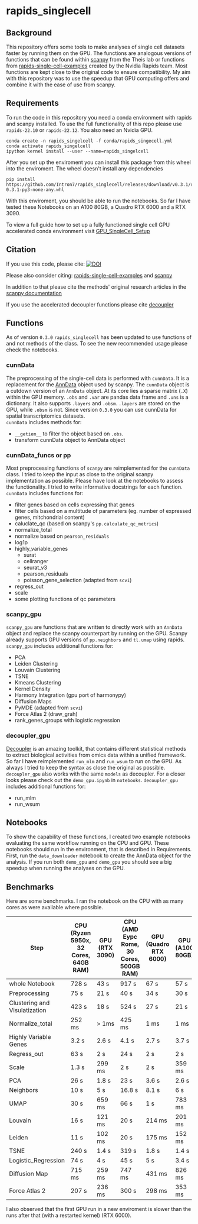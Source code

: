 # rapids_singlecell

## Background
This repository offers some tools to make analyses of single cell datasets faster by running them on the GPU. 
The functions are analogous versions of functions that can be found within [scanpy](https://github.com/scverse/scanpy) from the Theis lab or functions from [rapids-single-cell-examples](https://github.com/clara-parabricks/rapids-single-cell-examples) created by the Nvidia Rapids team. Most functions are kept close to the original code to ensure compatibility. My aim with this repository was to use the speedup that GPU computing offers and combine it with the ease of use from scanpy.

## Requirements

To run the code in this repository you need a conda environment with rapids and scanpy installed. To use the full functionality of this repo please use `rapids-22.10` or `rapids-22.12`. You also need an Nvidia GPU.

```
conda create -n rapids_singelcell -f conda/rapids_singecell.yml
conda activate rapids_singelcell
ipython kernel install --user --name=rapids_singelcell
```
After you set up the enviroment you can install this package from this wheel into the enviroment. The wheel doesn't install any dependencies
```
pip install https://github.com/Intron7/rapids_singlecell/releases/download/v0.3.1/rapids_singlecell-0.3.1-py3-none-any.whl
```

With this enviroment, you should be able to run the notebooks. So far I have tested these Notebooks on an A100 80GB, a Quadro RTX 6000 and a RTX 3090.

To view a full guide how to set up a fully functioned single cell GPU accelerated conda environment visit [GPU_SingleCell_Setup](https://github.com/Intron7/GPU_SingleCell_Setup)

## Citation

If you use this code, please cite: [![DOI](https://zenodo.org/badge/364573913.svg)](https://zenodo.org/badge/latestdoi/364573913)

Please also consider citing: [rapids-single-cell-examples](https://zenodo.org/badge/latestdoi/265649968) and  [scanpy](https://doi.org/10.1186/s13059-017-1382-0)

In addition to that please cite the methods' original research articles in the [scanpy documentation](https://scanpy.readthedocs.io/en/latest/references.html)

If you use the accelerated decoupler functions please cite [decoupler](https://doi.org/10.1093/bioadv/vbac016)

## Functions

As of version `0.3.0` `rapids_singlecell` has been updated to use functions of and not methods of the class. To see the new recommended usage please check the notebooks.

### cunnData
The preprocessing of the single-cell data is performed with `cunnData`. It is a replacement for the [AnnData](https://github.com/scverse/anndata) object used by scanpy. The `cunnData` object is a cutdown version of an `AnnData` object. At its core lies a sparse matrix (`.X`) within the GPU memory. `.obs` and `.var` are pandas data frame and `.uns` is a dictionary. It also supports `.layers` and `.obsm`. `.layers` are stored on the GPU, while `.obsm` is not.
Since version `0.3.0` you can use cunnData for spatial transcriptomics datasets.\
`cunnData` includes methods for:
* `__getiem__` to filter the object based on `.obs`. 
* transform cunnData object to AnnData object

### cunnData_funcs or pp
Most preprocessing functions of `scanpy` are reimplemented for the `cunnData` class. I tried to keep the input as close to the original scanpy implementation as possible.
Please have look at the notebooks to assess the functionality. I tried to write informative docstrings for each function.\
`cunnData` includes functions for:
* filter genes based on cells expressing that genes
* filter cells based on a multitude of parameters (eg. number of expressed genes, mitchondrial content)
* caluclate_qc (based on scanpy's `pp.calculate_qc_metrics`)
* normalize_total
* normalize based on `pearson_residuals`
* log1p
* highly_variable_genes
  * surat
  * cellranger
  * seurat_v3
  * pearson_residuals
  * poisson_gene_selection (adapted from `scvi`)
* regress_out
* scale
* some plotting functions of qc parameters


### scanpy_gpu
`scanpy_gpu` are functions that are written to directly work with an `AnnData` object and replace the scanpy counterpart by running on the GPU. Scanpy already supports GPU versions of `pp.neighbors` and `tl.umap` using rapids.\
`scanpy_gpu` includes additional functions for:
* PCA
* Leiden Clustering
* Louvain Clustering
* TSNE
* Kmeans Clustering 
* Kernel Density
* Harmony Integration (gpu port of harmonypy)
* Diffusion Maps
* PyMDE (adapted from `scvi`)
* Force Atlas 2 (draw_grah) 
* rank_genes_groups with logistic regression

### decoupler_gpu
[Decoupler](https://github.com/saezlab/decoupler-py/) is an amazing toolkit, that contains different statistical methods to extract biological activities from omics data within a unified framework. So far I have reimplemented `run_mlm` and `run_wsum` to run on the GPU. As always I tried to keep the syntax as close the original as possible. `decoupler_gpu` also works with the same `models` as decoupler. For a closer looks please check out the `demo_gpu.ipynb` in `notebooks`.
`decoupler_gpu` includes additional functions for:
* run_mlm
* run_wsum

## Notebooks
To show the capability of these functions, I created two example notebooks evaluating the same workflow running on the CPU and GPU. These notebooks should run in the environment, that is described in Requirements. First, run the `data_downloader` notebook to create the AnnData object for the analysis. If you run both `demo_gpu` and `demo_gpu` you should see a big speedup when running the analyses on the GPU.

## Benchmarks

Here are some benchmarks. I ran the notebook on the CPU with as many cores as were available where possible. 

|Step                          |CPU (Ryzen 5950x, 32 Cores, 64GB RAM)|GPU (RTX 3090)|CPU (AMD Eypc Rome, 30 Cores, 500GB RAM)| GPU (Quadro RTX 6000)|GPU (A100 80GB)|
|------------------------------|---------------------------|--------------|----------|--------------|----------------|
|whole Notebook                | 728 s                     | 43 s         | 917 s    | 67 s         | 57 s           |
|Preprocessing                 | 75 s                      | 21 s         | 40 s     | 34 s         | 30 s           |
|Clustering and Visulatization | 423 s                     | 18 s         | 524 s    | 27 s         | 21 s           |
|Normalize_total               | 252 ms                    | > 1ms        | 425 ms   | 1 ms         | 1 ms           |
|Highly Variable Genes         | 3.2 s                     | 2.6 s        | 4.1 s    | 2.7 s        | 3.7 s          |
|Regress_out                   | 63 s                      | 2 s          | 24 s     | 2 s          | 2 s            |
|Scale                         | 1.3 s                     | 299 ms       | 2 s      | 2  s         | 359 ms         |
|PCA                           | 26 s                      | 1.8 s        | 23 s     | 3.6 s        | 2.6 s          |
|Neighbors                     | 10 s                      | 5 s          | 16.8 s   | 8.1  s       | 6 s            |
|UMAP                          | 30 s                      | 659 ms       | 66 s     | 1 s          | 783 ms         |
|Louvain                       | 16 s                      | 121 ms       | 20 s     | 214 ms       | 201 ms         |
|Leiden                        | 11 s                      | 102 ms       | 20 s     | 175 ms       | 152 ms         |
|TSNE                          | 240 s                     | 1.4 s        | 319 s    | 1.8 s        | 1.4 s          |
|Logistic_Regression           | 74 s                      | 4 s          | 45 s     | 5 s          | 3.4 s          |
|Diffusion Map                 | 715 ms                    | 259 ms       | 747 ms   | 431 ms       | 826 ms         |
|Force Atlas 2                 | 207 s                     | 236 ms       | 300 s    | 298 ms       | 353 ms         |

I also observed that the first GPU run in a new enviroment is slower than the runs after that (with a restarted kernel) (RTX 6000).
